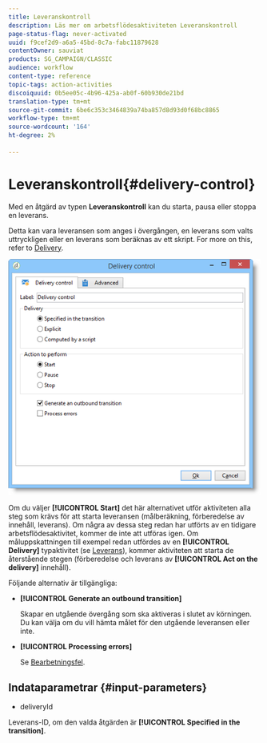 ```yaml
---
title: Leveranskontroll
description: Läs mer om arbetsflödesaktiviteten Leveranskontroll
page-status-flag: never-activated
uuid: f9cef2d9-a6a5-45bd-8c7a-fabc11879628
contentOwner: sauviat
products: SG_CAMPAIGN/CLASSIC
audience: workflow
content-type: reference
topic-tags: action-activities
discoiquuid: 0b5ee05c-4b96-425a-ab0f-60b930de21bd
translation-type: tm+mt
source-git-commit: 6be6c353c3464839a74ba857d8d93d0f68bc8865
workflow-type: tm+mt
source-wordcount: '164'
ht-degree: 2%

---
```



# Leveranskontroll{#delivery-control}

Med en åtgärd av typen **Leveranskontroll** kan du starta, pausa eller stoppa en leverans.

Detta kan vara leveransen som anges i övergången, en leverans som valts uttryckligen eller en leverans som beräknas av ett skript. For more on this, refer to [Delivery](../../workflow/using/delivery.md).

![](assets/edit_diffusion_act.png)

Om du väljer **[!UICONTROL Start]** det här alternativet utför aktiviteten alla steg som krävs för att starta leveransen (målberäkning, förberedelse av innehåll, leverans). Om några av dessa steg redan har utförts av en tidigare arbetsflödesaktivitet, kommer de inte att utföras igen. Om måluppskattningen till exempel redan utfördes av en **[!UICONTROL Delivery]** typaktivitet (se [Leverans](../../workflow/using/delivery.md)), kommer aktiviteten att starta de återstående stegen (förberedelse och leverans av **[!UICONTROL Act on the delivery]** innehåll).

Följande alternativ är tillgängliga:

* **[!UICONTROL Generate an outbound transition]**

   Skapar en utgående övergång som ska aktiveras i slutet av körningen. Du kan välja om du vill hämta målet för den utgående leveransen eller inte.

* **[!UICONTROL Processing errors]**

   Se [Bearbetningsfel](../../workflow/using/monitoring-workflow-execution.md#processing-errors).

## Indataparametrar {#input-parameters}

* deliveryId

Leverans-ID, om den valda åtgärden är **[!UICONTROL Specified in the transition]**.
